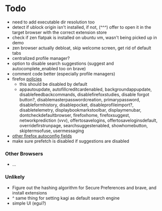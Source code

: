 # Todo

- need to add executable dir resolution too
- detect if ublock origin isn't installed, if not, (^^^) offer to open it in the target browser with the correct extension
  store
- check if zen flatpak is installed on ubuntu vm, wasn't being picked up in demo
- zen browser actually debloat, skip welcome screen, get rid of default tabs
- centralized profile manager?
- option to disable search suggestions (suggest and autocomplete_enabled too on brave)
- comment code better (especially profile managers)
- firefox [policies](https://mozilla.github.io/policy-templates/)
    - this should be disabled by default
    - appautoupdate, autofillcreditcardenabled, backgroundappupdate, disablefeedbackcommands, disablefirefoxstudies, disable forgot button?, disablemasterpasswordcreation, primarypassword, disableformhistory, disablepocket, disableprofileimport?, disabletelemetry, displaybookmarkstoolbar, displaymenubar, dontcheckdefaultbrowser, firefoxhome, firefoxsuggest, networkprediction (vvv), offertosavelogins, offertosaveloginsdefault, overridefirstrunpage, searchsuggestenabled, showhomebutton, skiptermsofuse, usermessaging
- [other firefox autoconfig fields](https://support.mozilla.org/en-US/kb/customizing-firefox-using-autoconfig)
- make sure prefetch is disabled if suggestions are disabled

### Other Browsers

- ...

### Unlikely

- Figure out the hashing algorithm for Secure Preferences and brave, and install extensions
- ^ same thing for setting kagi as default search engine
- simple UI (egui?)
